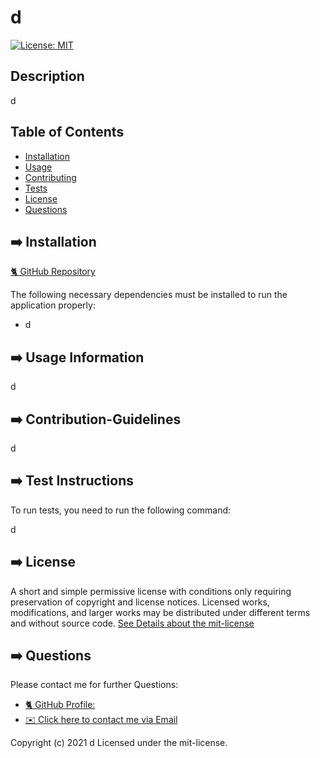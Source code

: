 

# d

[![License: MIT](https://img.shields.io/badge/License-MIT-yellow.svg)](https://opensource.org/licenses/MIT)

## Description

d

## Table of Contents 
* [Installation](#➡️-installation)
* [Usage](#➡️-usage-information)
* [Contributing](#➡️-contribution-guidelines)
* [Tests](#➡️-test-instructions)
* [License](#➡️-license)
* [Questions](#➡️-questions)

## ➡️ Installation

[🐈‍ GitHub Repository](https://github.com/d/d)

The following necessary dependencies must be installed to run the application properly: 

* d

## ➡️ Usage Information

d

## ➡️ Contribution-Guidelines

d

## ➡️ Test Instructions
To run tests, you need to run the following command:

d

## ➡️ License

A short and simple permissive license with conditions only requiring preservation of copyright and license notices. Licensed works, modifications, and larger works may be distributed under different terms and without source code.
[See Details about the mit-license](http://choosealicense.com/licenses/mit/)

## ➡️ Questions

Please contact me for further Questions:

* [🐈‍ GitHub Profile: ](https://github.com/d)
* [✉️ Click here to contact me via Email](mailto:d)
 
Copyright (c) 2021 d Licensed under the mit-license.
